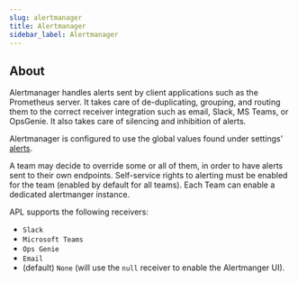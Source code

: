 ```yaml
---
slug: alertmanager
title: Alertmanager
sidebar_label: Alertmanager
---
```


## About

Alertmanager handles alerts sent by client applications such as the Prometheus server. It takes care of de-duplicating, grouping, and routing them to the correct receiver integration such as email, Slack, MS Teams, or OpsGenie. It also takes care of silencing and inhibition of alerts.

Alertmanager is configured to use the global values found under settings' [alerts](../for-ops/console/settings/alerts.md).

A team may decide to override some or all of them, in order to have alerts sent to their own endpoints. Self-service rights to alerting must be enabled for the team (enabled by default for all teams). Each Team can enable a dedicated alertmanger instance.

APL supports the following receivers:

- `Slack`
- `Microsoft Teams`
- `Ops Genie`
- `Email`
- (default) `None` (will use the `null` receiver to enable the Alertmanger UI).

